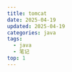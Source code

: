 ```yaml
---
title: tomcat
date: 2025-04-19
updated: 2025-04-19
categories: java
tags:
  - java
  - 笔记
top: 1
---
```


